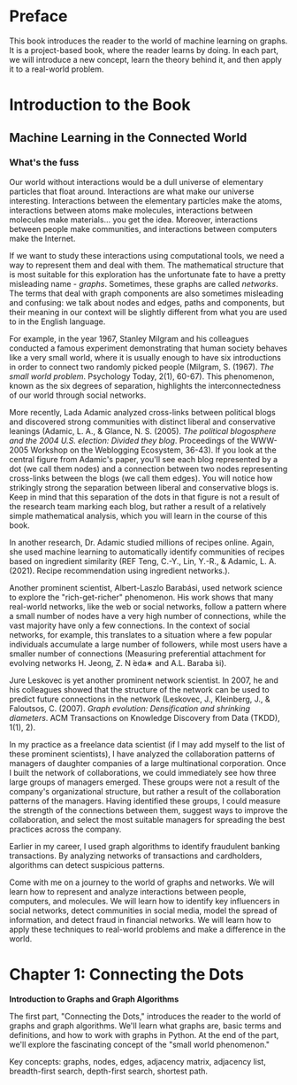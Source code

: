 # Preface

This book introduces the reader to the world of machine learning on graphs. It is a project-based book, where the reader learns by doing. In each part, we will introduce a new concept, learn the theory behind it, and then apply it to a real-world problem.

# Introduction to the Book

## Machine Learning in the Connected World

### What's the fuss

Our world without interactions would be a dull universe of elementary particles that float around. Interactions are what make our universe interesting. Interactions between the elementary particles make the atoms, interactions between atoms make molecules, interactions between molecules make materials... you get the idea. Moreover, interactions between people make communities, and interactions between computers make the Internet.

If we want to study these interactions using computational tools, we need a way to represent them and deal with them. The mathematical structure that is most suitable for this exploration has the unfortunate fate to have a pretty misleading name - *graphs*. Sometimes, these graphs are called *networks*. The terms that deal with graph components are also sometimes misleading and confusing: we talk about nodes and edges, paths and components, but their meaning in our context will be slightly different from what you are used to in the English language.

For example, in the year 1967, Stanley Milgram and his colleagues conducted a famous experiment demonstrating that human society behaves like a very small world, where it is usually enough to have six introductions in order to connect two randomly picked people (Milgram, S. (1967). *The small world problem*. Psychology Today, 2(1), 60-67). This phenomenon, known as the six degrees of separation, highlights the interconnectedness of our world through social networks.

More recently, Lada Adamic analyzed cross-links between political blogs and discovered strong communities with distinct liberal and conservative leanings (Adamic, L. A., & Glance, N. S. (2005). *The political blogosphere and the 2004 U.S. election: Divided they blog*. Proceedings of the WWW-2005 Workshop on the Weblogging Ecosystem, 36-43). If you look at the central figure from Adamic's paper, you'll see each blog represented by a dot (we call them nodes) and a connection between two nodes representing cross-links between the blogs (we call them edges). You will notice how strikingly strong the separation between liberal and conservative blogs is. Keep in mind that this separation of the dots in that figure is not a result of the research team marking each blog, but rather a result of a relatively simple mathematical analysis, which you will learn in the course of this book.

In another research, Dr. Adamic studied millions of recipes online. Again, she used machine learning to automatically identify communities of recipes based on ingredient similarity (REF Teng, C.-Y., Lin, Y.-R., & Adamic, L. A. (2021). Recipe recommendation using ingredient networks.).

Another prominent scientist, Albert-Laszlo Barabási, used network science to explore the "rich-get-richer" phenomenon. His work shows that many real-world networks, like the web or social networks, follow a pattern where a small number of nodes have a very high number of connections, while the vast majority have only a few connections. In the context of social networks, for example, this translates to a situation where a few popular individuals accumulate a large number of followers, while most users have a smaller number of connections (Measuring preferential attachment for evolving networks
H. Jeong, Z. N ́eda∗ and A.L. Baraba ́si).

Jure Leskovec is yet another prominent network scientist. In 2007, he and his colleagues showed that the structure of the network can be used to predict future connections in the network (Leskovec, J., Kleinberg, J., & Faloutsos, C. (2007). *Graph evolution: Densification and shrinking diameters*. ACM Transactions on Knowledge Discovery from Data (TKDD), 1(1), 2).

In my practice as a freelance data scientist (if I may add myself to the list of these prominent scientists), I have analyzed the collaboration patterns of managers of daughter companies of a large multinational corporation. Once I built the network of collaborations, we could immediately see how three large groups of managers emerged. These groups were not a result of the company's organizational structure, but rather a result of the collaboration patterns of the managers. Having identified these groups, I could measure the strength of the connections between them, suggest ways to improve the collaboration, and select the most suitable managers for spreading the best practices across the company.

Earlier in my career, I used graph algorithms to identify fraudulent banking transactions. By analyzing networks of transactions and cardholders, algorithms can detect suspicious patterns.

Come with me on a journey to the world of graphs and networks. We will learn how to represent and analyze interactions between people, computers, and molecules. We will learn how to identify key influencers in social networks, detect communities in social media, model the spread of information, and detect fraud in financial networks. We will learn how to apply these techniques to real-world problems and make a difference in the world.

# Chapter 1: Connecting the Dots

**Introduction to Graphs and Graph Algorithms**

The first part, "Connecting the Dots," introduces the reader to the world of graphs and graph algorithms. We'll learn what graphs are, basic terms and definitions, and how to work with graphs in Python. At the end of the part, we'll explore the fascinating concept of the "small world phenomenon."

Key concepts: graphs, nodes, edges, adjacency matrix, adjacency list, breadth-first search, depth-first search, shortest path.
